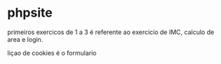 # phpsite
primeiros exercicos de 1 a 3 é referente ao exercicio de IMC, calculo de area e login.

liçao de cookies é o formulario

